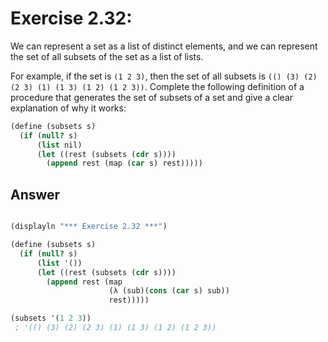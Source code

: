 # Exercise 2.32: 
We can represent a set as a list of distinct elements, and we can represent the set of all subsets of the set as a list of lists. 

For example, if the set is `(1 2 3)`, then the set of all subsets is `(() (3) (2) (2 3) (1) (1 3) (1 2) (1 2 3))`. Complete the following definition of a procedure that generates the set of subsets of a set and give a clear explanation of why it works:

```scheme
(define (subsets s)
  (if (null? s)
      (list nil)
      (let ((rest (subsets (cdr s))))
        (append rest (map (car s) rest)))))
```

## Answer

```scheme

(displayln "*** Exercise 2.32 ***")

(define (subsets s)
  (if (null? s)
      (list '())
      (let ((rest (subsets (cdr s))))
        (append rest (map
                      (λ (sub)(cons (car s) sub))
                      rest)))))

(subsets '(1 2 3))
 ; '(() (3) (2) (2 3) (1) (1 3) (1 2) (1 2 3))

```